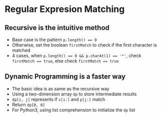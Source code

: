 # Regular Expresion Matching
## Recursive is the intuitive method
+ Base case is the pattern `p.length() == 0`
+ Otherwise, set the boolean `firstMatch` to check if the first character is matched
+ 4 cases, when `p.length() == 0 && p.charAt(1) == '*'`, check `firstMatch == true`, else check `firstMatch == true`

## Dynamic Programming is a faster way
+ The basic idea is as same as the recursive way
+ Using a two-dimension array `dp` to store intermediate results
+ `dp[i, j]` represents if `s[i:]` and `p[j:]` match
+ Return `dp[0, 0]`
+ For Python3, using list comprehension to initialize the `dp` list 